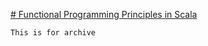 [# Functional Programming Principles in Scala ](https://class.coursera.org/progfun-005)

`This is for archive`

